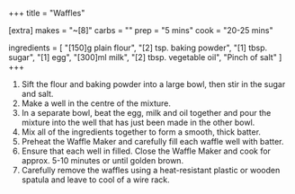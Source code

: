 +++
title = "Waffles"

[extra]
makes = "~[8]"
carbs = ""
prep = "5 mins"
cook = "20-25 mins"

ingredients = [
  "[150]g plain flour",
  "[2] tsp. baking powder",
  "[1] tbsp. sugar",
  "[1] egg",
  "[300]ml milk",
  "[2] tbsp. vegetable oil",
  "Pinch of salt"
]
+++

1. Sift the flour and baking powder into a large bowl, then stir in the sugar and salt.
1. Make a well in the centre of the mixture.
1. In a separate bowl, beat the egg, milk and oil together and pour the mixture into the well that has just been made in the other bowl.
1. Mix all of the ingredients together to form a smooth, thick batter.
1. Preheat the Waffle Maker and carefully fill each waffle well with batter.
1. Ensure that each well in filled. Close the Waffle Maker and cook for approx. 5-10 minutes or until golden brown.
1. Carefully remove the waffles using a heat-resistant plastic or wooden spatula and leave to cool of a wire rack.